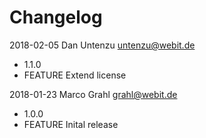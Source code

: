# Changelog

2018-02-05 Dan Untenzu <untenzu@webit.de>

  * 1.1.0
  * FEATURE Extend license

2018-01-23 Marco Grahl <grahl@webit.de>

  * 1.0.0
  * FEATURE Inital release
